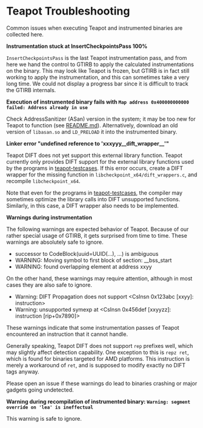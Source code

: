 # Teapot Troubleshooting

Common issues when executing Teapot and instrumented binaries are collected here.

**Instrumentation stuck at InsertCheckpointsPass 100%**

`InsertCheckpointsPass` is the last Teapot instrumentation pass, and from here we hand the control to GTIRB to apply the calculated instrumentations on the binary.
This may look like Teapot is frozen, but GTIRB is in fact still working to apply the instrumentation, and this can sometimes take a very long time.
We could not display a progress bar since it is difficult to track the GTIRB internals.

**Execution of instrumented binary fails with `Map address 0x400000000000 failed: Address already in use`**

Check AddressSanitizer (ASan) version in the system; it may be too new for Teapot to function (see [README.md](https://github.com/lin-toto/teapot/blob/main/README.md)).
Alternatively, download an old version of `libasan.so` and `LD_PRELOAD` it into the instrumented binary.

**Linker error "undefined reference to 'xxxyyy__dift_wrapper__'"**

Teapot DIFT does not yet support this external library function.
Teapot currently only provides DIFT support for the external library functions used by the programs in [teapot-testcases](https://github.com/lin-toto/teapot-testcases/).
If this error occurs, create a DIFT wrapper for the missing function in `libcheckpoint_x64/dift_wrappers.c`, and recompile `libcheckpoint_x64`.

Note that even for the programs in [teapot-testcases](https://github.com/lin-toto/teapot-testcases/), the compiler may sometimes optimize the library calls into DIFT unsupported functions.
Similarly, in this case, a DIFT wrapper also needs to be implemented.

**Warnings during instrumentation**

The following warnings are expected behavior of Teapot.
Because of our rather special usage of GTIRB, it gets surprised from time to time.
These warnings are absolutely safe to ignore.

- successor to CodeBlock(uuid=UUID(...), ...) is ambiguous
- WARNING: Moving symbol to first block of section: __bss_start
- WARNING: found overlapping element at address xxyy

On the other hand, these warnings may require attention, although in most cases they are also safe to ignore.

- Warning: DIFT Propagation does not support <CsInsn 0x123abc [xxyy]: instruction>
- Warning: unsupported symexp at <CsInsn 0x456def [xxyyzz]: instruction [rip+0x7890]>

These warnings indicate that some instrumentation passes of Teapot encountered an instruction that it cannot handle.

Generally speaking, Teapot DIFT does not support `rep` prefixes well, which may slightly affect detection capability.
One exception to this is `repz ret`, which is found for binaries targeted for AMD platforms.
This instruction is merely a workaround of `ret`, and is supposed to modify exactly no DIFT tags anyway.

Please open an issue if these warnings do lead to binaries crashing or major gadgets going undetected.

**Warning during recompilation of instrumented binary: `Warning: segment override on 'lea' is ineffectual`**

This warning is safe to ignore.
